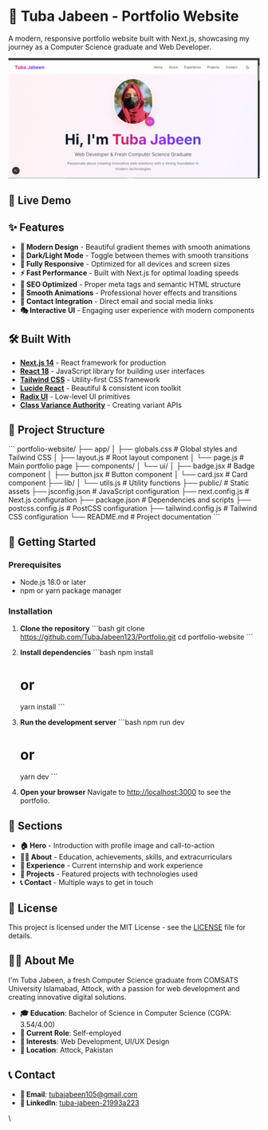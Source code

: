 # 🌟 Tuba Jabeen - Portfolio Website

A modern, responsive portfolio website built with Next.js, showcasing my journey as a Computer Science graduate and Web Developer.

![alt text](image.png)

## 🚀 Live Demo


## ✨ Features

- **🎨 Modern Design** - Beautiful gradient themes with smooth animations
- **🌙 Dark/Light Mode** - Toggle between themes with smooth transitions
- **📱 Fully Responsive** - Optimized for all devices and screen sizes
- **⚡ Fast Performance** - Built with Next.js for optimal loading speeds
- **🎯 SEO Optimized** - Proper meta tags and semantic HTML structure
- **🔄 Smooth Animations** - Professional hover effects and transitions
- **📧 Contact Integration** - Direct email and social media links
- **🎭 Interactive UI** - Engaging user experience with modern components

## 🛠️ Built With

- **[Next.js 14](https://nextjs.org/)** - React framework for production
- **[React 18](https://reactjs.org/)** - JavaScript library for building user interfaces
- **[Tailwind CSS](https://tailwindcss.com/)** - Utility-first CSS framework
- **[Lucide React](https://lucide.dev/)** - Beautiful & consistent icon toolkit
- **[Radix UI](https://www.radix-ui.com/)** - Low-level UI primitives
- **[Class Variance Authority](https://cva.style/)** - Creating variant APIs

## 📁 Project Structure

\`\`\`
portfolio-website/
├── app/
│   ├── globals.css          # Global styles and Tailwind CSS
│   ├── layout.js           # Root layout component
│   └── page.js             # Main portfolio page
├── components/
│   └── ui/
│       ├── badge.jsx       # Badge component
│       ├── button.jsx      # Button component
│       └── card.jsx        # Card component
├── lib/
│   └── utils.js            # Utility functions
├── public/                 # Static assets
├── jsconfig.json          # JavaScript configuration
├── next.config.js         # Next.js configuration
├── package.json           # Dependencies and scripts
├── postcss.config.js      # PostCSS configuration
├── tailwind.config.js     # Tailwind CSS configuration
└── README.md              # Project documentation
\`\`\`

## 🚀 Getting Started

### Prerequisites

- Node.js 18.0 or later
- npm or yarn package manager

### Installation

1. **Clone the repository**
   \`\`\`bash
   git clone https://github.com/TubaJabeen123/Portfolio.git
   cd portfolio-website
   \`\`\`

2. **Install dependencies**
   \`\`\`bash
   npm install
   # or
   yarn install
   \`\`\`

3. **Run the development server**
   \`\`\`bash
   npm run dev
   # or
   yarn dev
   \`\`\`

4. **Open your browser**
   Navigate to [http://localhost:3000](http://localhost:3000) to see the portfolio.




## 📱 Sections

- **🏠 Hero** - Introduction with profile image and call-to-action
- **👨‍💻 About** - Education, achievements, skills, and extracurriculars
- **💼 Experience** - Current internship and work experience
- **🚀 Projects** - Featured projects with technologies used
- **📞 Contact** - Multiple ways to get in touch







## 📄 License

This project is licensed under the MIT License - see the [LICENSE](LICENSE) file for details.

## 👨‍💻 About Me

I'm Tuba Jabeen, a fresh Computer Science graduate from COMSATS University Islamabad, Attock, with a passion for web development and creating innovative digital solutions.

- **🎓 Education**: Bachelor of Science in Computer Science (CGPA: 3.54/4.00)
- **💼 Current Role**: Self-employed
- **🌟 Interests**: Web Development, UI/UX Design
- **📍 Location**: Attock, Pakistan

## 📞 Contact

- **📧 Email**: [tubajabeen105@gmail.com](mailto:tubajabeen105@gmail.com)
- **💼 LinkedIn**: [tuba-jabeen-21993a223](https://www.linkedin.com/in/tuba-jabeen-21993a223)

\
